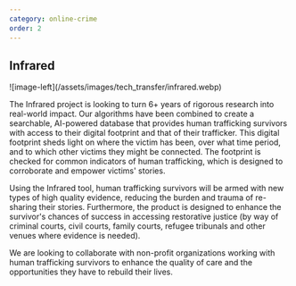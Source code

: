 ```yaml
---
category: online-crime
order: 2
---
```


## Infrared

<div class="clearfix" markdown="1">
![image-left](/assets/images/tech_transfer/infrared.webp)

The Infrared project is looking to turn 6+ years of rigorous research into real-world impact. Our algorithms have been combined to create a searchable, AI-powered database that provides human trafficking survivors with access to their digital footprint and that of their trafficker. This digital footprint sheds light on where the victim has been, over what time period, and to which other victims they might be connected. The footprint is checked for common indicators of human trafficking, which is designed to corroborate and empower victims' stories.

Using the Infrared tool, human trafficking survivors will be armed with new types of high quality evidence, reducing the burden and trauma of re-sharing their stories. Furthermore, the product is designed to enhance the survivor's chances of success in accessing restorative justice (by way of criminal courts, civil courts, family courts, refugee tribunals and other venues where evidence is needed).

We are looking to collaborate with non-profit organizations working with human trafficking survivors to enhance the quality of care and the opportunities they have to rebuild their lives.
</div>

